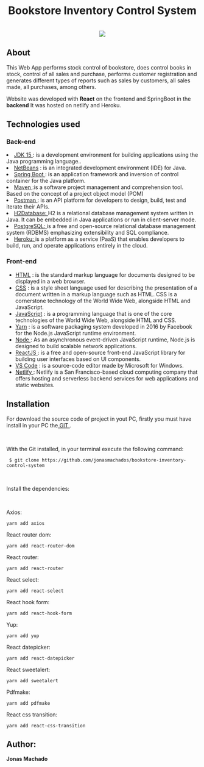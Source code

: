 <h1 align="center">Bookstore Inventory Control System </h1>

<p align="center">
  <br>
	<img src="https://user-images.githubusercontent.com/67349235/200827152-6c04e9ca-b92b-4544-8bd0-39bf2b44dbd1.gif">
</p>

<h2>About</h2>

<p>This Web App performs stock control of bookstore, does control books in stock, control of all sales and purchase, 
performs customer registration and generates different types of reports such as sales by customers, all sales made, all purchases, among others.
 </p>
<p>Website was developed with <b>React</b> on the frontend and SpringBoot in the <b>backend</b> It was hosted on netlify and Heroku. </p>

<h2>Technologies used</h2>
  <h3> Back-end </h3>
  <u1>
	<li><a href="https://www.oracle.com/br/java/technologies/javase-jdk11-downloads.html"> JDK 15 </a> : is a development environment for building applications using the Java programming language.. </li>
	<li><a href="https://netbeans.apache.org/download/index.html"> NetBeans</a> : is an integrated development environment (IDE) for Java. </li>
	<li><a href="https://spring.io/"> Spring Boot </a> :  is an application framework and inversion of control container for the Java platform.</li>
	<li><a href="https://maven.apache.org/"> Maven </a> :is a software project management and comprehension tool. Based on the concept of a project object model (POM)</li>
	<li><a href="https://www.postman.com/downloads/"> Postman </a> : is an API platform for developers to design, build, test and iterate their APIs. </li>
	<li><a href="https://www.h2database.com/html/main.htmls/">  H2Database: </a> H2 is a relational database management system written in Java. It can be embedded in Java applications or run in client-server mode.</li>	
	<li><a href="https://www.postgresql.org/"> PostgreSQL: </a> is a free and open-source relational database management system (RDBMS) emphasizing extensibility and SQL compliance.</li>
	<li><a href="https://dashboard.heroku.com/login"> Heroku: </a>  is a platform as a service (PaaS) that enables developers to build, run, and operate applications entirely in the cloud.</li>	    
  </ul>
  	
 <h3>Front-end </h3>
 <ul>
	<li><a href="https://developer.mozilla.org/pt-BR/docs/Web/HTML"> HTML</a> :  is the standard markup language for documents designed to be displayed in a web browser. </li>
	<li><a href="https://developer.mozilla.org/pt-BR/docs/Web/CSS"> CSS</a> : is a style sheet language used for describing the presentation of a document written in a markup language such as HTML. CSS is a cornerstone technology of the World Wide Web, alongside HTML and JavaScript. </li>
	<li><a href="https://developer.mozilla.org/ptBR/docs/Web/JavaScript"> JavaScript</a> : is a programming language that is one of the core technologies of the World Wide Web, alongside HTML and CSS. </li>
	<li><a href="https://yarnpkg.com/"> Yarn</a> : is a software packaging system developed in 2016 by Facebook for the Node.js JavaScript runtime environment. </li>
	<li><a href="https://nodejs.org/"> Node </a> : As an asynchronous event-driven JavaScript runtime, Node.js is designed to build scalable network applications. </li>
	<li><a href="https://reactjs.org/"> ReactJS </a> : is a free and open-source front-end JavaScript library for building user interfaces based on UI components. </li>
	<li><a href="https://code.visualstudio.com/"> VS Code</a> : is a source-code editor made by Microsoft for Windows. </li>
	<li><a href="https://www.netlify.com/"> Netlify </a> : Netlify is a San Francisco-based cloud computing company that offers hosting and serverless backend services for web applications and static websites. </li>
	
</ul>
 

	
<h2>Installation </h2>

<p>For download the source code of project in yout PC, firstly you must have install in your PC the<a href="https://git-scm.com/"> GIT </a>.</p>
<br>
<p>With the Git installed, in your terminal execute the following command:</p>

 ```
  $ git clone https://github.com/jonasmachados/bookstore-inventory-control-system
 ```
 <br>
 
 <p>Install the dependencies:</p>
 <br>
 <p>Axios:</p>
 
  ```
  yarn add axios
 ```
<p>React router dom:</p>

  ```
  yarn add react-router-dom
 ```
 <p>React router:</p>
  
  ```
 yarn add react-router
 ``` 
 <p>React select:</p>
  
  ```
 yarn add react-select
 ```
 <p>React hook form:</p>
 
  ```
 yarn add react-hook-form
 ``` 
 <p>Yup:</p>
 
  ```
  yarn add yup
 ```
 
 <p>React datepicker:</p>
 
  ```
  yarn add react-datepicker
 ```
 
 <p>React sweetalert:</p>
 
  ```
  yarn add sweetalert
 ```
 
 <p>Pdfmake:</p>
 
  ```
  yarn add pdfmake
 ```
 
 <p>React css transition:</p>
 
  ```
  yarn add react-css-transition
 ```
 

<h2> Author: </h2>
 <b>        Jonas Machado</b>
